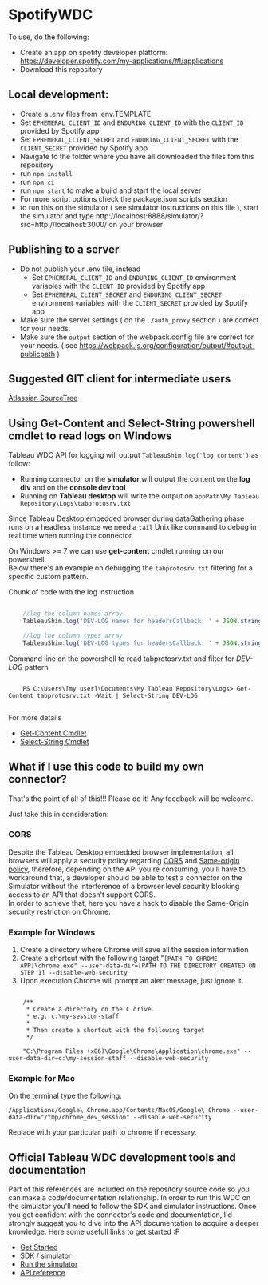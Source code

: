# SpotifyWDC

To use, do the following:

- Create an app on spotify developer platform: https://developer.spotify.com/my-applications/#!/applications
- Download this repository


## Local development:
- Create a .env files from .env.TEMPLATE
- Set `EPHEMERAL_CLIENT_ID` and `ENDURING_CLIENT_ID` with the `CLIENT_ID` provided by Spotify app
- Set `EPHEMERAL_CLIENT_SECRET` and `ENDURING_CLIENT_SECRET` with the `CLIENT_SECRET` provided by Spotify app
- Navigate to the folder where you have all downloaded the files fom this repository
- run `npm install`
- run `npm ci`
- run `npm start` to make a build and start the local server
- For more script options check the package.json scripts section
- to run this on the simulator ( see simulator instructions on this file ), start the simulator and type http://localhost:8888/simulator/?src=http://localhost:3000/ on your browser


## Publishing to a server
- Do not publish your .env file, instead
    - Set `EPHEMERAL_CLIENT_ID` and `ENDURING_CLIENT_ID` environment variables with the `CLIENT_ID` provided by Spotify app
    - Set `EPHEMERAL_CLIENT_SECRET` and `ENDURING_CLIENT_SECRET` environment variables with the `CLIENT_SECRET` provided by Spotify app
- Make sure the server settings ( on the `./auth_proxy` section ) are correct for your needs.
- Make sure the `output` section of the webpack.config file are correct for your needs. ( see https://webpack.js.org/configuration/output/#output-publicpath )

## Suggested GIT client for intermediate users
[Atlassian SourceTree](https://www.sourcetreeapp.com/) 

## Using Get-Content and Select-String powershell cmdlet to read logs on WIndows
Tableau WDC API for logging will output `TableauShim.log('log content')` as follow:

- Running connector on the **simulator** will output the content on the **log div** and on the **console dev tool**
- Running on **Tableau desktop** will write the output on `appPath\My Tableau Repository\Logs\tabprotosrv.txt`

Since Tableau Desktop embedded browser during dataGathering phase runs on a headless instance we need a `tail` Unix like command to debug in real time when running the connector.

On Windows >= 7 we can use **get-content** cmdlet running on our powershell.    
Below there's an example on debugging the `tabprotosrv.txt` filtering for a specific custom pattern.

Chunk of code with the log instruction

```javascript

    //log the column names array
    TableauShim.log('DEV-LOG names for headersCallback: ' + JSON.stringify(headers.names));

    //log the column types array
    TableauShim.log('DEV-LOG types for headersCallback: ' + JSON.stringify(headers.types));


```

Command line on the powershell to read tabprotosrv.txt and filter for *DEV-LOG* pattern

```

    PS C:\Users\[my user]\Documents\My Tableau Repository\Logs> Get-Content tabprotosrv.txt -Wait | Select-String DEV-LOG


```

For more details 

- [Get-Content Cmdlet](https://technet.microsoft.com/en-us/library/hh849787.aspx)
- [Select-String Cmdlet](https://technet.microsoft.com/en-us/library/ee176956.aspx)

## What if I use this code to build my own connector?
That's the point of all of this!!! Please do it! Any feedback will be welcome.  

Just take this in consideration:  

### CORS
Despite the Tableau Desktop embedded browser implementation, all browsers will apply a security policy regarding [CORS](https://en.wikipedia.org/wiki/Cross-origin_resource_sharing) and [Same-origin policy](https://en.wikipedia.org/wiki/Same-origin_policy), therefore, depending on the API you're consuming, you'll have to workaround that, a developer should be able to test a connector on the Simulator
without the interference of a browser level security blocking access to an API that doesn't support CORS.  
In order to achieve that, here you have a hack to disable the Same-Origin security restriction on Chrome.

### Example for Windows
1. Create a directory where Chrome will save all the session information
1. Create a shortcut with the following target "`[PATH TO CHROME APP]\chrome.exe" --user-data-dir=[PATH TO THE DIRECTORY CREATED ON STEP 1] --disable-web-security`
1. Upon execution Chrome will prompt an alert message, just ignore it.

```

    /** 
     * Create a directory on the C drive.
     * e.g. c:\my-session-staff
     * 
     * Then create a shortcut with the following target
     */

    "C:\Program Files (x86)\Google\Chrome\Application\chrome.exe" --user-data-dir=c:\my-session-staff --disable-web-security

```

### Example for Mac
On the terminal type the following:

```
/Applications/Google\ Chrome.app/Contents/MacOS/Google\ Chrome --user-data-dir="/tmp/chrome_dev_session" --disable-web-security
```

Replace with your particular path to chrome if necessary.


## Official Tableau WDC development tools and documentation
Part of this references are included on the repository source code so you can make a code/documentation relationship. In order to run this WDC on the simulator you'll need to follow the SDK and simulator instructions. Once you get confident with the connector's code and documentation, I'd strongly suggest you to dive into the API documentation to acquire a deeper knowledge.
Here some usefull links to get started :P
- [Get Started](http://tableau.github.io/webdataconnector/docs/)
- [SDK / simulator](http://tableau.github.io/webdataconnector/docs/#get-the-wdc-sdk)
- [Run the simulator](http://tableau.github.io/webdataconnector/docs/#run-the-simulator)
- [API reference](http://tableau.github.io/webdataconnector/docs/api_ref)
